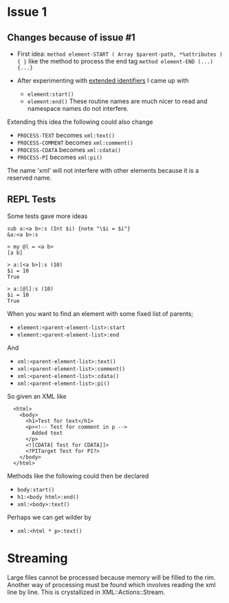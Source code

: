 # Issue 1

## Changes because of issue #1

* First idea: `method element-START ( Array $parent-path, *%attributes ) { }` like the method to process the end tag `method element-END (...) {...}`

* After experimenting with [extended identifiers](https://docs.perl6.org/syntax/identifiers#Extended_identifiers) I came up with
  * `element:start()`
  * `element:end()`
  These routine names are much nicer to read and namespace names do not interfere.

Extending this idea the following could also change
  * `PROCESS-TEXT` becomes `xml:text()`
  * `PROCESS-COMMENT` becomes `xml:comment()`
  * `PROCESS-CDATA` becomes `xml:cdata()`
  * `PROCESS-PI` becomes `xml:pi()`

The name 'xml' will not interfere with other elements because it is a reserved name.


## REPL Tests
Some tests gave more ideas
```
sub a:<a b>:s (Int $i) {note "\$i = $i"}
&a:<a b>:s

> my @l = <a b>
[a b]

> a:[<a b>]:s (10)
$i = 10
True

> a:[@l]:s (10)
$i = 10
True
```

When you want to find an element with some fixed list of parents;
  * `element:<parent-element-list>:start`
  * `element:<parent-element-list>:end`

And
  * `xml:<parent-element-list>:text()`
  * `xml:<parent-element-list>:comment()`
  * `xml:<parent-element-list>:cdata()`
  * `xml:<parent-element-list>:pi()`


So given an XML like
```
  <html>
    <body>
      <h1>Test for text</h1>
      <p><!-- Test for comment in p -->
        Added text
      </p>
      <![CDATA[ Test for CDATA]]>
      <?PITarget Test for PI?>
    </body>
  </html>
```

Methods like the following could then be declared
* `body:start()`
* `h1:<body html>:end()`
* `xml:<body>:text()`

Perhaps we can get wilder by
* `xml:<html * p>:text()`


# Streaming
Large files cannot be processed because memory will be filled to the rim. Another way of processing must be found which involves reading the xml line by line. This is crystallized in XML::Actions::Stream.
